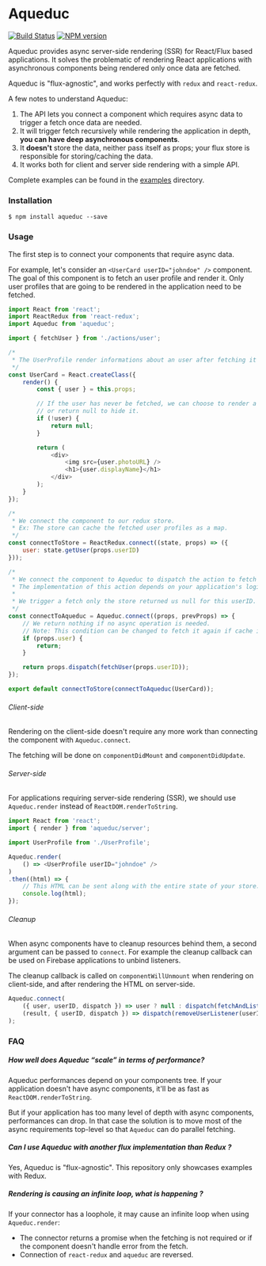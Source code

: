 # Aqueduc

[![Build Status](https://travis-ci.org/SamyPesse/aqueduc.svg?branch=master)](https://travis-ci.org/SamyPesse/aqueduc)
[![NPM version](https://badge.fury.io/js/aqueduc.svg)](http://badge.fury.io/js/aqueduc)

Aqueduc provides async server-side rendering (SSR) for React/Flux based applications. It solves the problematic of rendering React applications with asynchronous components being rendered only once data are fetched.

Aqueduc is "flux-agnostic", and works perfectly with `redux` and `react-redux`.

A few notes to understand Aqueduc:

1. The API lets you connect a component which requires async data to trigger a fetch once data are needed.
2. It will trigger fetch recursively while rendering the application in depth, **you can have deep asynchronous components**.
3. It **doesn't** store the data, neither pass itself as props; your flux store is responsible for storing/caching the data.
4. It works both for client and server side rendering with a simple API.

Complete examples can be found in the [examples](./examples) directory.

### Installation

```
$ npm install aqueduc --save
```

### Usage

The first step is to connect your components that require async data.

For example, let's consider an `<UserCard userID="johndoe" />` component. The goal of this component is to fetch an user profile and render it. Only user profiles that are going to be rendered in the application need to be fetched.

```js
import React from 'react';
import ReactRedux from 'react-redux';
import Aqueduc from 'aqueduc';

import { fetchUser } from './actions/user';

/*
 * The UserProfile render informations about an user after fetching it from an API.
 */
const UserCard = React.createClass({
    render() {
        const { user } = this.props;

        // If the user has never be fetched, we can choose to render a placeholder
        // or return null to hide it.
        if (!user) {
            return null;
        }

        return (
            <div>
                <img src={user.photoURL} />
                <h1>{user.displayName}</h1>
            </div>
        );
    }
});

/*
 * We connect the component to our redux store.
 * Ex: The store can cache the fetched user profiles as a map.
 */
const connectToStore = ReactRedux.connect((state, props) => ({
    user: state.getUser(props.userID)
}));

/*
 * We connect the component to Aqueduc to dispatch the action to fetch the user from the API.
 * The implementation of this action depends on your application's logic.
 *
 * We trigger a fetch only the store returned us null for this userID.
 */
const connectToAqueduc = Aqueduc.connect((props, prevProps) => {
    // We return nothing if no async operation is needed.
    // Note: This condition can be changed to fetch it again if cache is obsolete.
    if (props.user) {
        return;
    }

    return props.dispatch(fetchUser(props.userID));
});

export default connectToStore(connectToAqueduc(UserCard));
```

###### Client-side

Rendering on the client-side doesn't require any more work than connecting the component with `Aqueduc.connect`.

The fetching will be done on `componentDidMount` and `componentDidUpdate`.

###### Server-side

For applications requiring server-side rendering (SSR), we should use `Aqueduc.render` instead of `ReactDOM.renderToString`.

```js
import React from 'react';
import { render } from 'aqueduc/server';

import UserProfile from './UserProfile';

Aqueduc.render(
    () => <UserProfile userID="johndoe" />
)
.then((html) => {
    // This HTML can be sent along with the entire state of your store.
    console.log(html);
});
```

###### Cleanup

When async components have to cleanup resources behind them, a second argument can be passed to `connect`. For example the cleanup callback can be used on Firebase applications to unbind listeners.

The cleanup callback is called on `componentWillUnmount` when rendering on client-side, and after rendering the HTML on server-side.

```js
Aqueduc.connect(
    ({ user, userID, dispatch }) => user ? null : dispatch(fetchAndListenUser(userID)),
    (result, { userID, dispatch }) => dispatch(removeUserListener(userID))
);
```

### FAQ

##### How well does Aqueduc “scale” in terms of performance?

Aqueduc performances depend on your components tree. If your application doesn't have async components, it'll be as fast as `ReactDOM.renderToString`.

But if your application has too many level of depth with async components, performances can drop. In that case the solution is to move most of the async requirements top-level so that `Aqueduc` can do parallel fetching.

##### Can I use Aqueduc with another flux implementation than Redux ?

Yes, Aqueduc is "flux-agnostic". This repository only showcases examples with Redux.

##### Rendering is causing an infinite loop, what is happening ?

If your connector has a loophole, it may cause an infinite loop when using `Aqueduc.render`:

- The connector returns a promise when the fetching is not required or if the component doesn't handle error from the fetch.
- Connection of `react-redux` and `aqueduc` are reversed.
